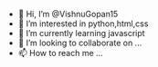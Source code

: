 - 👋 Hi, I’m @VishnuGopan15
- 👀 I’m interested in python,html,css
- 🌱 I’m currently learning  javascript
- 💞️ I’m looking to collaborate on ...
- 📫 How to reach me ...

<!---
VishnuGopan15/VishnuGopan15 is a ✨ special ✨ repository because its `README.md` (this file) appears on your GitHub profile.
You can click the Preview link to take a look at your changes.
--->
